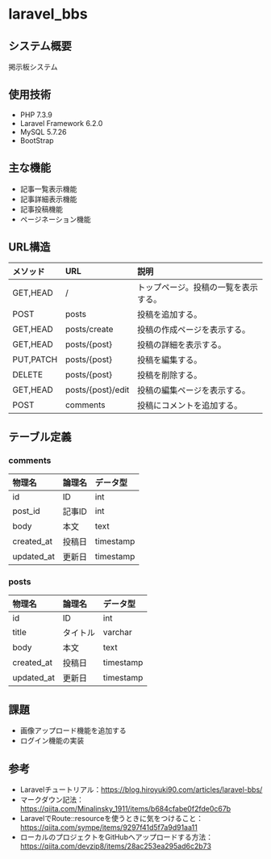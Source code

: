 # laravel_bbs

## システム概要
掲示板システム

## 使用技術
- PHP 7.3.9
- Laravel Framework 6.2.0
- MySQL 5.7.26
- BootStrap

## 主な機能
- 記事一覧表示機能
- 記事詳細表示機能
- 記事投稿機能
- ページネーション機能

## URL構造
|メソッド|URL|説明|
|:-----------|:------------|:------------|
|GET,HEAD|/|トップページ。投稿の一覧を表示する。|
|POST|posts|投稿を追加する。|
|GET,HEAD|posts/create|投稿の作成ページを表示する。|
|GET,HEAD|posts/{post}|投稿の詳細を表示する。|
|PUT,PATCH|posts/{post}|投稿を編集する。|
|DELETE|posts/{post}|投稿を削除する。|
|GET,HEAD|posts/{post}/edit|投稿の編集ページを表示する。|
|POST|comments|投稿にコメントを追加する。|

## テーブル定義
### comments

|物理名|論理名|データ型|
|:-----------|:------------|:------------|
|id|ID|int|
|post_id|記事ID|int|
|body|本文|text|
|created_at|投稿日|timestamp|
|updated_at|更新日|timestamp|

### posts

|物理名|論理名|データ型|
|:-----------|:------------|:------------|
|id|ID|int|
|title|タイトル|varchar|
|body|本文|text|
|created_at|投稿日|timestamp|
|updated_at|更新日|timestamp|

## 課題
- 画像アップロード機能を追加する
- ログイン機能の実装

## 参考
- Laravelチュートリアル：https://blog.hiroyuki90.com/articles/laravel-bbs/
- マークダウン記法：https://qiita.com/Minalinsky_1911/items/b684cfabe0f2fde0c67b
- LaravelでRoute::resourceを使うときに気をつけること：https://qiita.com/sympe/items/9297f41d5f7a9d91aa11
- ローカルのプロジェクトをGitHubへアップロードする方法：https://qiita.com/devzip8/items/28ac253ea295ad6c2b73
